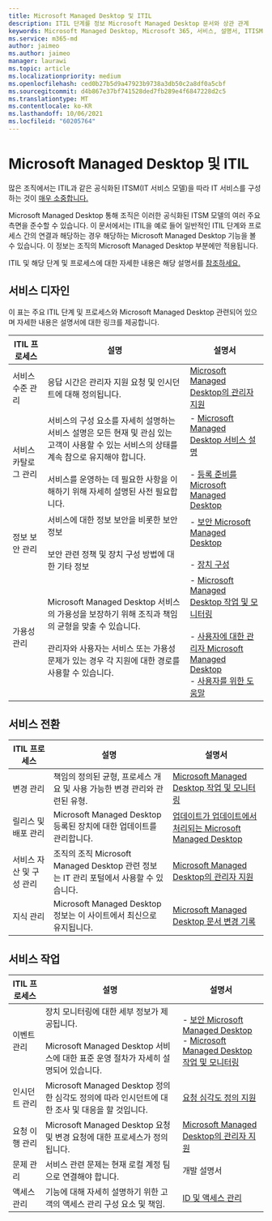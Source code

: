 ```yaml
---
title: Microsoft Managed Desktop 및 ITIL
description: ITIL 단계를 정보 Microsoft Managed Desktop 문서와 상관 관계
keywords: Microsoft Managed Desktop, Microsoft 365, 서비스, 설명서, ITISM
ms.service: m365-md
author: jaimeo
ms.author: jaimeo
manager: laurawi
ms.topic: article
ms.localizationpriority: medium
ms.openlocfilehash: ced0b27b5d9a47923b9738a3db50c2a8df0a5cbf
ms.sourcegitcommit: d4b867e37bf741528ded7fb289e4f6847228d2c5
ms.translationtype: MT
ms.contentlocale: ko-KR
ms.lasthandoff: 10/06/2021
ms.locfileid: "60205764"
---
```

# <a name="microsoft-managed-desktop-and-itil"></a>Microsoft Managed Desktop 및 ITIL

많은 조직에서는 ITIL과 같은 공식화된 ITSM(IT 서비스 모델)을 따라 IT 서비스를 구성하는 것이 [매우 소중합니다.](https://www.axelos.com/best-practice-solutions/itil) 

Microsoft Managed Desktop 통해 조직은 이러한 공식화된 ITSM 모델의 여러 주요 측면을 준수할 수 있습니다. 이 문서에서는 ITIL을 예로 들어 일반적인 ITIL 단계와 프로세스 간의 연결과 해당하는 경우 해당하는 Microsoft Managed Desktop 기능을 볼 수 있습니다. 이 정보는 조직의 Microsoft Managed Desktop 부분에만 적용됩니다.

ITIL 및 해당 단계 및 프로세스에 대한 자세한 내용은 해당 설명서를 [참조하세요.](https://www.axelos.com/best-practice-solutions/itil)


## <a name="service-design"></a>서비스 디자인

이 표는 주요 ITIL 단계 및 프로세스와 Microsoft Managed Desktop 관련되어 있으며 자세한 내용은 설명서에 대한 링크를 제공합니다.



|ITIL 프로세스 |설명  |설명서 |
|---------|---------|---------|
|서비스 수준 관리     | 응답 시간은 관리자 지원 요청 및 인시던트에 대해 정의됩니다.  |  [Microsoft Managed Desktop의 관리자 지원](working-with-managed-desktop/admin-support.md)  |
|서비스 카탈로그 관리     | 서비스의 구성 요소를 자세히 설명하는 서비스 설명은 모든 현재 및 관심 있는 고객이 사용할 수 있는 서비스의 상태를 계속 참으로 유지해야 합니다.<br><br>서비스를 운영하는 데 필요한 사항을 이해하기 위해 자세히 설명된 사전 필요합니다.  | - [Microsoft Managed Desktop 서비스 설명](service-description/index.md)<br><br>- [등록 준비를 Microsoft Managed Desktop](get-ready/index.md)  |
|정보 보안 관리     | 서비스에 대한 정보 보안을 비롯한 보안 정보<br><br> 보안 관련 정책 및 장치 구성 방법에 대한 기타 정보   | - [보안 Microsoft Managed Desktop](service-description/security.md)<br><br>- [장치 구성](service-description/device-policies.md)  |
|가용성 관리     |  Microsoft Managed Desktop 서비스의 가용성을 보장하기 위해 조직과 책임의 균형을 맞출 수 있습니다.<br><br>관리자와 사용자는 서비스 또는 가용성 문제가 있는 경우 각 지원에 대한 경로를 사용할 수 있습니다. | - [Microsoft Managed Desktop 작업 및 모니터링](service-description/operations-and-monitoring.md)<br><br>- [사용자에 대한 관리자 Microsoft Managed Desktop](working-with-managed-desktop/admin-support.md)<br>- [사용자를 위한 도움말](working-with-managed-desktop/end-user-support.md)  |



## <a name="service-transition"></a>서비스 전환


|ITIL 프로세스 |설명  |설명서 |
|---------|---------|---------|
|변경 관리     | 책임의 정의된 균형, 프로세스 개요 및 사용 가능한 변경 관리와 관련된 유형.  | [Microsoft Managed Desktop 작업 및 모니터링](service-description/operations-and-monitoring.md#change-management) |
|릴리스 및 배포 관리     |  Microsoft Managed Desktop 등록된 장치에 대한 업데이트를 관리합니다.  | [업데이트가 업데이트에서 처리되는 Microsoft Managed Desktop](service-description/updates.md)        |
|서비스 자산 및 구성 관리     | 조직의 조직 Microsoft Managed Desktop 관련 정보는 IT 관리 포털에서 사용할 수 있습니다.  | [Microsoft Managed Desktop의 관리자 지원](working-with-managed-desktop/admin-support.md) |
|지식 관리     | Microsoft Managed Desktop 정보는 이 사이트에서 최신으로 유지됩니다.   | [Microsoft Managed Desktop 문서 변경 기록](change-history-managed-desktop.md)        |



## <a name="service-operation"></a>서비스 작업


|ITIL 프로세스 |설명  |설명서  |
|---------|---------|---------|
|이벤트 관리     |  장치 모니터링에 대한 세부 정보가 제공됩니다.<br><br>Microsoft Managed Desktop 서비스에 대한 표준 운영 절차가 자세히 설명되어 있습니다. |  - [보안 Microsoft Managed Desktop](service-description/security.md)<br>- [Microsoft Managed Desktop 작업 및 모니터링](service-description/operations-and-monitoring.md)       |
|인시던트 관리  | Microsoft Managed Desktop 정의한 심각도 정의에 따라 인시던트에 대한 조사 및 대응을 할 것입니다.  |  [요청 심각도 정의 지원](working-with-managed-desktop/admin-support.md#support-request-severity-definitions)       |
|요청 이행 관리     |  Microsoft Managed Desktop 요청 및 변경 요청에 대한 프로세스가 정의됩니다.         |[Microsoft Managed Desktop의 관리자 지원](working-with-managed-desktop/admin-support.md)         |
|문제 관리     | 서비스 관련 문제는 현재 로컬 계정 팀으로 연결해야 합니다. | 개발 설명서 |
|액세스 관리     | 기능에 대해 자세히 설명하기 위한 고객의 액세스 관리 구성 요소 및 책임.  | [ID 및 액세스 관리](service-description/security.md#identity-and-access-management)        |
